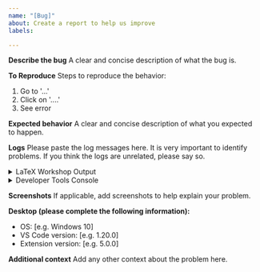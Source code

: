 ```yaml
---
name: "[Bug]"
about: Create a report to help us improve
labels: 

---
```


<!-- Following contents are required for a successful issue. Not providing necessary information, specifically log messages, may render the issue closed. -->
<!-- Sorry for being rude on the above message, yet I/we have encountered too many frustrating issues without any information. The developers are only developers, not mind-readers or remote-computer-readers. -->

**Describe the bug**
A clear and concise description of what the bug is.

**To Reproduce**
Steps to reproduce the behavior:
1. Go to '...'
2. Click on '....'
3. See error

**Expected behavior**
A clear and concise description of what you expected to happen.

**Logs**
Please paste the log messages here. It is very important to identify problems. If you think the logs are unrelated, please say so.

<details>
<summary>LaTeX Workshop Output</summary>
<!-- To access the log, click the 'problems' icons on the statusbar, select 'OUTPUT', then select 'LaTeX Workshop' from the dropdown menu on the right. -->
</details>

<details>
<summary>Developer Tools Console</summary>
<!-- To access the log, click 'help' -> 'Toggle Developer Tools. Paste anything suspicious. -->
</details>


**Screenshots**
If applicable, add screenshots to help explain your problem.

**Desktop (please complete the following information):**
 - OS: [e.g. Windows 10]
 - VS Code version: [e.g. 1.20.0]
 - Extension version: [e.g. 5.0.0]

**Additional context**
Add any other context about the problem here.
